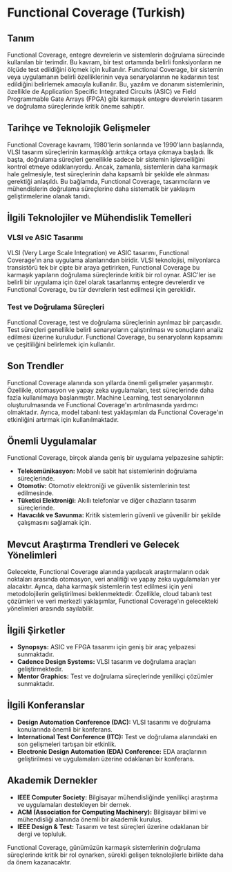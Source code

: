 # Functional Coverage (Turkish)

## Tanım
Functional Coverage, entegre devrelerin ve sistemlerin doğrulama sürecinde kullanılan bir terimdir. Bu kavram, bir test ortamında belirli fonksiyonların ne ölçüde test edildiğini ölçmek için kullanılır. Functional Coverage, bir sistemin veya uygulamanın belirli özelliklerinin veya senaryolarının ne kadarının test edildiğini belirlemek amacıyla kullanılır. Bu, yazılım ve donanım sistemlerinin, özellikle de Application Specific Integrated Circuits (ASIC) ve Field Programmable Gate Arrays (FPGA) gibi karmaşık entegre devrelerin tasarım ve doğrulama süreçlerinde kritik öneme sahiptir.

## Tarihçe ve Teknolojik Gelişmeler
Functional Coverage kavramı, 1980'lerin sonlarında ve 1990'ların başlarında, VLSI tasarım süreçlerinin karmaşıklığı arttıkça ortaya çıkmaya başladı. İlk başta, doğrulama süreçleri genellikle sadece bir sistemin işlevselliğini kontrol etmeye odaklanıyordu. Ancak, zamanla, sistemlerin daha karmaşık hale gelmesiyle, test süreçlerinin daha kapsamlı bir şekilde ele alınması gerektiği anlaşıldı. Bu bağlamda, Functional Coverage, tasarımcıların ve mühendislerin doğrulama süreçlerine daha sistematik bir yaklaşım geliştirmelerine olanak tanıdı.

## İlgili Teknolojiler ve Mühendislik Temelleri
### VLSI ve ASIC Tasarımı
VLSI (Very Large Scale Integration) ve ASIC tasarımı, Functional Coverage'ın ana uygulama alanlarından biridir. VLSI teknolojisi, milyonlarca transistörü tek bir çipte bir araya getirirken, Functional Coverage bu karmaşık yapıların doğrulama süreçlerinde kritik bir rol oynar. ASIC'ler ise belirli bir uygulama için özel olarak tasarlanmış entegre devrelerdir ve Functional Coverage, bu tür devrelerin test edilmesi için gereklidir.

### Test ve Doğrulama Süreçleri
Functional Coverage, test ve doğrulama süreçlerinin ayrılmaz bir parçasıdır. Test süreçleri genellikle belirli senaryoların çalıştırılması ve sonuçların analiz edilmesi üzerine kuruludur. Functional Coverage, bu senaryoların kapsamını ve çeşitliliğini belirlemek için kullanılır.

## Son Trendler
Functional Coverage alanında son yıllarda önemli gelişmeler yaşanmıştır. Özellikle, otomasyon ve yapay zeka uygulamaları, test süreçlerinde daha fazla kullanılmaya başlanmıştır. Machine Learning, test senaryolarının oluşturulmasında ve Functional Coverage'ın artırılmasında yardımcı olmaktadır. Ayrıca, model tabanlı test yaklaşımları da Functional Coverage'ın etkinliğini artırmak için kullanılmaktadır.

## Önemli Uygulamalar
Functional Coverage, birçok alanda geniş bir uygulama yelpazesine sahiptir:
- **Telekomünikasyon:** Mobil ve sabit hat sistemlerinin doğrulama süreçlerinde.
- **Otomotiv:** Otomotiv elektroniği ve güvenlik sistemlerinin test edilmesinde.
- **Tüketici Elektroniği:** Akıllı telefonlar ve diğer cihazların tasarım süreçlerinde.
- **Havacılık ve Savunma:** Kritik sistemlerin güvenli ve güvenilir bir şekilde çalışmasını sağlamak için.

## Mevcut Araştırma Trendleri ve Gelecek Yönelimleri
Gelecekte, Functional Coverage alanında yapılacak araştırmaların odak noktaları arasında otomasyon, veri analitiği ve yapay zeka uygulamaları yer alacaktır. Ayrıca, daha karmaşık sistemlerin test edilmesi için yeni metodolojilerin geliştirilmesi beklenmektedir. Özellikle, cloud tabanlı test çözümleri ve veri merkezli yaklaşımlar, Functional Coverage'ın gelecekteki yönelimleri arasında sayılabilir.

## İlgili Şirketler
- **Synopsys:** ASIC ve FPGA tasarımı için geniş bir araç yelpazesi sunmaktadır.
- **Cadence Design Systems:** VLSI tasarım ve doğrulama araçları geliştirmektedir.
- **Mentor Graphics:** Test ve doğrulama süreçlerinde yenilikçi çözümler sunmaktadır.

## İlgili Konferanslar
- **Design Automation Conference (DAC):** VLSI tasarımı ve doğrulama konularında önemli bir konferans.
- **International Test Conference (ITC):** Test ve doğrulama alanındaki en son gelişmeleri tartışan bir etkinlik.
- **Electronic Design Automation (EDA) Conference:** EDA araçlarının geliştirilmesi ve uygulamaları üzerine odaklanan bir konferans.

## Akademik Dernekler
- **IEEE Computer Society:** Bilgisayar mühendisliğinde yenilikçi araştırma ve uygulamaları destekleyen bir dernek.
- **ACM (Association for Computing Machinery):** Bilgisayar bilimi ve mühendisliği alanında önemli bir akademik kuruluş.
- **IEEE Design & Test:** Tasarım ve test süreçleri üzerine odaklanan bir dergi ve topluluk.

Functional Coverage, günümüzün karmaşık sistemlerinin doğrulama süreçlerinde kritik bir rol oynarken, sürekli gelişen teknolojilerle birlikte daha da önem kazanacaktır.